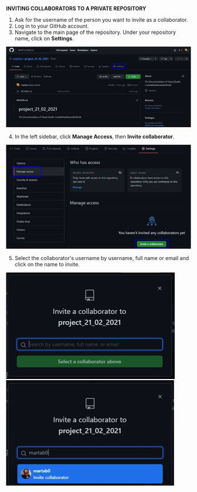 **INVITING COLLABORATORS TO A PRIVATE REPOSITORY** 

1. Ask for the username of the person you want to invite as a collaborator. 
2. Log in to your GitHub account. 
3. Navigate to the main page of the repository. Under your repository name, click on **Settings**.  

![Alt Text ](./images/main_page.jpg)

4. In the left sidebar, click **Manage Access**, then **Invite collaborator**. 

![Alt Text ](./images/invite.jpg)

5. Select the collaborator's username by username, full name or email and click on the name to invite.   

![Alt Text ](./images/select_collaborator.jpg) 
![Alt Text ](./images/invite_colla.jpg)



